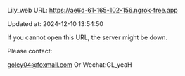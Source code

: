 Lily_web URL: https://ae6d-61-165-102-156.ngrok-free.app

Updated at: 2024-12-10 13:54:50

If you cannot open this URL, the server might be down.

Please contact: 

goley04@foxmail.com Or Wechat:GL_yeaH